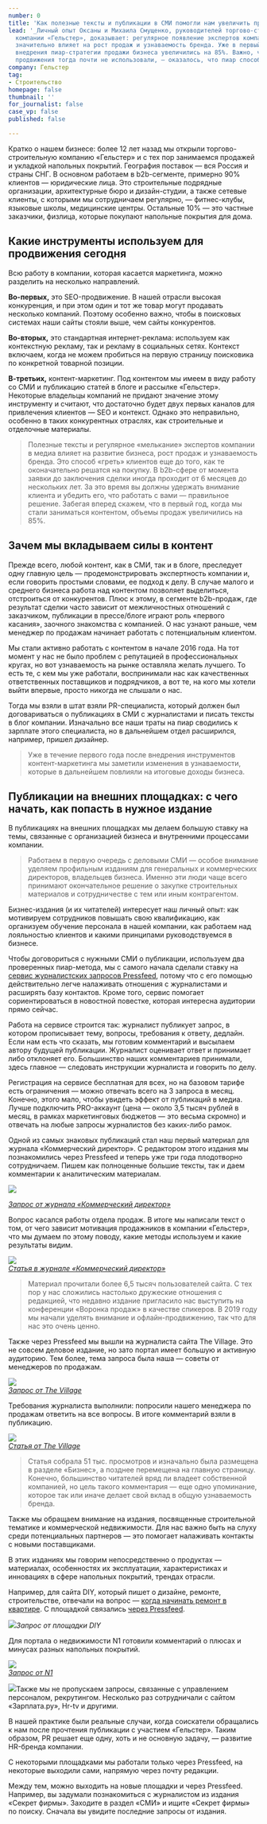 ```yaml
---
number: 0
title: 'Как полезные тексты и публикации в СМИ помогли нам увеличить продажи на 85% '
lead: '_Личный опыт Оксаны и Михаила Смущенко, руководителей торгово-строительной
  компании «Гельстер», доказывает: регулярное появление экспертов компании в медиа
  значительно влияет на рост продаж и узнаваемость бренда. Уже в первый год после
  внедрения пиар-стратегии продажи бизнеса увеличились на 85%. Важно, что других инструментов
  продвижения тогда почти не использовали, — оказалось, что пиар способен на многое._'
company: Гельстер
tag:
- Строительство
homepage: false
thumbnail: ''
for_journalist: false
case_vp: false
published: false

---
```

Кратко о нашем бизнесе: более 12 лет назад мы открыли торгово-строительную компанию «Гельстер» и с тех пор занимаемся продажей и укладкой напольных покрытий. География поставок — вся Россия и страны СНГ. В основном работаем в b2b-сегменте, примерно 90% клиентов — юридические лица. Это строительные подрядные организации, архитектурные бюро и дизайн-студии, а также сетевые клиенты, с которыми мы сотрудничаем регулярно, — фитнес-клубы, языковые школы, медицинские центры. Остальные 10% — это частные заказчики, физлица, которые покупают напольные покрытия для дома.

## Какие инструменты используем для продвижения сегодня

Всю работу в компании, которая касается маркетинга, можно разделить на несколько направлений.

**Во-первых,** это SEO-продвижение. В нашей отрасли высокая конкуренция, и при этом один и тот же товар могут продавать несколько компаний. Поэтому особенно важно, чтобы в поисковых системах наши сайты стояли выше, чем сайты конкурентов.

**Во-вторых,** это стандартная интернет-реклама: используем как контекстную рекламу, так и рекламу в социальных сетях. Контекст включаем, когда не можем пробиться на первую страницу поисковика по конкретной товарной позиции.

**В-третьих,** контент-маркетинг. Под контентом мы имеем в виду работу со СМИ и публикацию статей в блоге и рассылке «Гельстер». Некоторые владельцы компаний не придают значение этому инструменту и считают, что достаточно будет двух первых каналов для привлечения клиентов — SEO и контекст. Однако это неправильно, особенно в таких конкурентных отраслях, как строительные и отделочные материалы.

> Полезные тексты и регулярное «мелькание» экспертов компании в медиа влияет на развитие бизнеса, рост продаж и узнаваемость бренда. Это способ «греть» клиентов еще до того, как те оконачательно решатся на покупку. В b2b-сфере от момента заявки до заключения сделки иногда проходит от 6 месяцев до нескольких лет. За это время вы должны удержать внимание клиента и убедить его, что работать с вами — правильное решение. Забегая вперед скажем, что в первый год, когда мы стали заниматься контентом, объемы продаж увеличились на 85%.

## Зачем мы вкладываем силы в контент

Прежде всего, любой контент, как в СМИ, так и в блоге, преследует одну главную цель — продемонстрировать экспертность компании и, если говорить простыми словами, ее подход к делу. В случае малого и среднего бизнеса работа над контентом позволяет выделиться, отстроиться от конкурентов. Плюс к этому, в сегменте b2b-продаж, где результат сделки часто зависит от межличностных отношений с заказчиком, публикации в прессе/блоге играют роль «первого касания», заочного знакомства с компанией. О нас узнают раньше, чем менеджер по продажам начинает работать с потенциальным клиентом.

Мы стали активно работать с контентом в начале 2016 года. На тот момент у нас не было проблем с репутацией в профессиональных кругах, но вот узнаваемость на рынке оставляла желать лучшего. То есть те, с кем мы уже работали, воспринимали нас как качественных ответственных поставщиков и подрядчиков, а вот те, на кого мы хотели выйти впервые, просто никогда не слышали о нас.

Тогда мы взяли в штат взяли PR-специалиста, который должен был договариваться о публикациях в СМИ с журналистами и писать тексты в блог компании. Изначально все наши траты на пиар сводились к зарплате этого специалиста, но в дальнейшем отдел расширился, например, пришел дизайнер.

> Уже в течение первого года после внедрения инструментов контент-маркетинга мы заметили изменения в узнаваемости, которые в дальнейшем повлияли на итоговые доходы бизнеса.

## Публикации на внешних площадках: с чего начать, как попасть в нужное издание

В публикациях на внешних площадках мы делаем большую ставку на темы, связанные с организацией бизнеса и внутренними процессами компании.

> Работаем в первую очередь с деловыми СМИ — особое внимание уделяем профильным изданиям для генеральных и коммерческих директоров, владельцев бизнеса. Именно эти люди чаще всего принимают окончательное решение о закупке строительных материалов и сотрудничестве с тем или иным контрагентом.

Бизнес-издания (и их читателей) интересует наш личный опыт: как мотивируем сотрудников повышать свою квалификацию, как организуем обучение персонала в нашей компании, как работаем над лояльностью клиентов и какими принципами руководствуемся в бизнесе.

Чтобы договориться с нужными СМИ о публикации, используем два проверенных пиар-метода, мы с самого начала сделали ставку на [сервис журналистских запросов Pressfeed](https://pressfeed.ru/), потому что с его помощью действительно легче налаживать отношения с журналистами и расширять базу контактов. Кроме того, сервис помогает сориентироваться в новостной повестке, которая интересна аудитории прямо сейчас.

Работа на сервисе строится так: журналист публикует запрос, в котором прописывает тему, вопросы, требования к ответу, дедлайн. Если нам есть что сказать, мы готовим комментарий и высылаем автору будущей публикации. Журналист оценивает ответ и принимает либо отклоняет его. Большинство наших комментариев принимали, здесь главное — следовать инструкции журналиста и говорить по делу.

Регистрация на сервисе бесплатная для всех, но на базовом тарифе есть ограничения — можно отвечать всего на 3 запроса в месяц. Конечно, этого мало, чтобы увидеть эффект от публикаций в медиа. Лучше подключить PRO-аккаунт (цена — около 3,5 тысяч рублей в месяц, в рамках маркетинговых бюджетов — это весьма скромно) и отвечать на любые запросы журналистов без каких-либо рамок.

Одной из самых знаковых публикаций стал наш первый материал для журнала «Коммерческий директор». С редактором этого издания мы познакомились через Pressfeed и теперь уже три года плодотворно сотрудничаем. Пишем как полноценные большие тексты, так и даем комментарии к аналитическим материалам.

![](../assets/uploads/gelster_komdir_zapros.jpg)

[_Запрос от журнала «Коммерческий директор»_](https://pressfeed.ru/query/16798)

Вопрос касался работы отдела продаж. В итоге мы написали текст о том, от чего зависит мотивация продажников в компании «Гельстер», что мы думаем по этому поводу, какие методы используем и какие результаты видим.

![](../assets/uploads/gelster_komdir_tekst.jpg)  
[_Статья в журнале «Коммерческий директор»_](https://www.kom-dir.ru/article/1204-qqq-16-m4-22-04-2016-printsipi-motivatsii-sotrudnikov)

> Материал прочитали более 6,5 тысяч пользователей сайта. С тех пор у нас сложились настолько дружеские отношения с редакцией, что недавно издание пригласило нас выступить на конференции «Воронка продаж» в качестве спикеров. В 2019 году мы начали уделять внимание и офлайн-продвижению, так что для нас это очень ценно.

Также через Pressfeed мы вышли на журналиста сайта The Village. Это не совсем деловое издание, но зато портал имеет большую и активную аудиторию. Тем более, тема запроса была наша — советы от менеджеров по продажам.

![](../assets/uploads/gelster_village_zapros.jpg)  
[_Запрос от The Village_](https://pressfeed.ru/query/25061)

Требования журналиста выполнили: попросили нашего менеджера по продажам ответить на все вопросы. В итоге комментарий взяли в публикацию.

![](../assets/uploads/gelster_village_tekst.jpg)  
[_Статья от The Village_](http://www.the-village.ru/village/business/lifehack/249065-sale)

> Статья собрала 51 тыс. просмотров и изначально была размещена в разделе «Бизнес», а позднее перемещена на главную страницу. Конечно, большинство читателей вряд ли владеет собственной компанией, но цель такого комментария — еще одно упоминание, которое так или иначе делает свой вклад в общую узнаваемость бренда.

Также мы обращаем внимание на издания, посвященные строительной тематике и коммерческой недвижимости. Для нас важно быть на слуху среди потенциальных партнеров — это помогает налаживать контакты с новыми поставщиками.

В этих изданиях мы говорим непосредственно о продуктах — материалах, особенностях их эксплуатации, характеристиках и инновациях в сфере напольных покрытий, трендах отрасли.

Например, для сайта DIY, который пишет о дизайне, ремонте, строительстве, отвечали на вопрос — [когда начинать ремонт в квартире](http://www.diy.ru/blog/tenderin/post/8618/). С площадкой связались [через Pressfeed](https://pressfeed.ru/query/21587).

  
![](../assets/uploads/gelster_DIY_zapros.jpg)_Запрос от площадки DIY_

Для портала о недвижимости N1 готовили комментарий о плюсах и минусах разных напольных покрытий.

![](../assets/uploads/gelster_n1_zapros.jpg)  
[_Запрос от N1_](https://pressfeed.ru/query/35392)

![](../assets/uploads/gelster_n1_tekst.jpg)Также мы не пропускаем запросы, связанные с управлением персоналом, рекрутингом. Несколько раз сотрудничали с сайтом «Зарплата.ру», Hr-tv и другими.

В нашей практике были реальные случаи, когда соискатели обращались к нам после прочтения публикации с участием «Гельстер». Таким образом, PR решает еще одну, хоть и не основную задачу, — развитие HR-бренда компании.

С некоторыми площадками мы работали только через Pressfeed, на некоторые выходили сами, напрямую через почту редакции.

Между тем, можно выходить на новые площадки и через Pressfeed. Например, вы задумали познакомиться с журналистом из издания «Секрет фирмы». Заходите в раздел «СМИ» и ищите «Секрет фирмы» по поиску. Сначала вы увидите последние запросы от издания.
